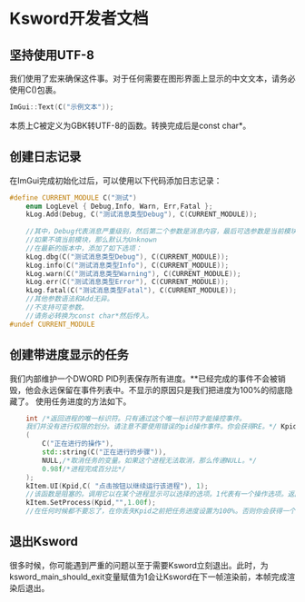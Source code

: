 # Ksword开发者文档
## 坚持使用UTF-8
我们使用了宏来确保这件事。对于任何需要在图形界面上显示的中文文本，请务必使用C()包裹。
```cpp
ImGui::Text(C("示例文本"));
```
本质上C被定义为GBK转UTF-8的函数。转换完成后是const char*。
## 创建日志记录
在ImGui完成初始化过后，可以使用以下代码添加日志记录：
```cpp
#define CURRENT_MODULE C("测试")
	enum LogLevel { Debug,Info, Warn, Err,Fatal };
    kLog.Add(Debug, C("测试消息类型Debug"), C(CURRENT_MODULE));
    
    //其中，Debug代表消息严重级别，然后第二个参数是消息内容，最后可选参数是当前模块名称。
    //如果不填当前模块，那么默认为Unknown
    //在最新的版本中，添加了如下选项：
    kLog.dbg(C("测试消息类型Debug"), C(CURRENT_MODULE));
    kLog.info(C("测试消息类型Info"), C(CURRENT_MODULE));
    kLog.warn(C("测试消息类型Warning"), C(CURRENT_MODULE));
    kLog.err(C("测试消息类型Error"), C(CURRENT_MODULE));
    kLog.fatal(C("测试消息类型Fatal"), C(CURRENT_MODULE));
    //其他参数语法和Add无异。
    //不支持可变参数。
    //请务必转换为const char*然后传入。
#undef CURRENT_MODULE
```
## 创建带进度显示的任务
我们内部维护一个DWORD PID列表保存所有进度。**已经完成的事件不会被销毁，他会永远保留在事件列表中。不显示的原因只是我们把进度为100%的彻底隐藏了。
使用任务进度的方法如下。
```cpp
    int /*返回进程的唯一标识符。只有通过这个唯一标识符才能操控事件。
    我们并没有进行权限的划分。请注意不要使用错误的pid操作事件。你会获得RE。*/ Kpid = kItem.AddProcess
    (
    	C("正在进行的操作"),
        std::string(C("正在进行的步骤")),
        NULL,/*取消任务的变量。如果这个进程无法取消，那么传递NULL。*/
        0.98f/*进程完成百分比*/
    );
    kItem.UI(Kpid,C( "点击按钮以继续运行该进程"), 1);
    //该函数是阻塞的。调用它以在某个进程显示可以选择的选项。1代表有一个操作选项。返回值为从1开始的整数，表示选择的选项。如果用户没有点击，那么函数会无限等待。
    kItem.SetProcess(Kpid,"",1.00f);
    //在任何时候都不要忘了，在你丢失Kpid之前把任务进度设置为100%。否则你会获得一个始终无法结束的事件。
```
## 退出Ksword
很多时候，你可能遇到严重的问题以至于需要Ksword立刻退出。此时，为ksword_main_should_exit变量赋值为1会让Ksword在下一帧渲染前，本帧完成渲染后退出。